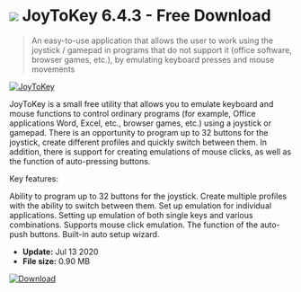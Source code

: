 # ![](https://cdn.softexe.net/static/icon/c/joytokey-3723.png) JoyToKey 6.4.3 - Free Download

> An easy-to-use application that allows the user to work using the joystick / gamepad in programs that do not support it (office software, browser games, etc.), by emulating keyboard presses and mouse movements

[![JoyToKey](https://gallery.dpcdn.pl/imgc/Tools/81143/g_-_420x350_1.5_-_x45b26167-0700-4c5d-b74a-3e2be1a36f45.png)](https://softexe.net/win/system/emulators/joytokey:cgbc.html)

JoyToKey is a small free utility that allows you to emulate keyboard and mouse functions to control ordinary programs (for example, Office applications Word, Excel, etc., browser games, etc.) using a joystick or gamepad. There is an opportunity to program up to 32 buttons for the joystick, create different profiles and quickly switch between them. In addition, there is support for creating emulations of mouse clicks, as well as the function of auto-pressing buttons.

Key features:


Ability to program up to 32 buttons for the joystick.
Create multiple profiles with the ability to switch between them.
Set up emulation for individual applications.
Setting up emulation of both single keys and various combinations.
Supports mouse click emulation.
The function of the auto-push buttons.
Built-in auto setup wizard.


- **Update:** Jul 13 2020
- **File size:** 0.90 MB

[![Download](https://cdn.softexe.net/static/img/download.png)](https://softexe.net/win/system/emulators/joytokey:cgbc.html)

